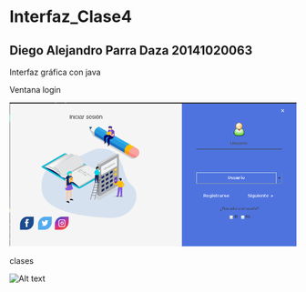 # Interfaz_Clase4
## Diego Alejandro Parra Daza 20141020063
Interfaz gráfica con java

Ventana login

![Alt text](clase4/recursos/clase4.png?raw=true "calse4")


clases

![Alt text](clase3/recursos/clases.png?raw=true "clases")

